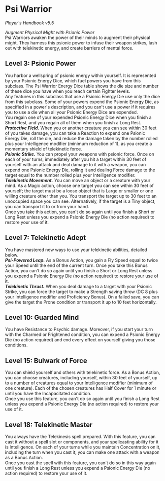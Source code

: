 # Psi Warrior
*Player's Handbook v5.5*  

*Augment Physical Might with Psionic Power*  
Psi Warriors awaken the power of their minds to augment their physical might. They harness this psionic power to infuse their weapon strikes, lash out with telekinetic energy, and create barriers of mental force.

## Level 3: Psionic Power
You harbor a wellspring of psionic energy within yourself. It is represented by your Psionic Energy Dice, which fuel powers you have from this subclass. The Psi Warrior Energy Dice table shows the die size and number of these dice you have when you reach certain Fighter levels.  
Any features in this subclass that use a Psionic Energy Die use only the dice from this subclass. Some of your powers expend the Psionic Energy Die, as specified in a power's description, and you can't use a power if it requires you to use a die when all your Psionic Energy Dice are expended.  
You regain one of your expended Psionic Energy Dice when you finish a Short Rest, and you regain all of them when you finish a Long Rest.  
***Protective Field.*** When you or another creature you can see within 30 feet of you takes damage, you can take a Reaction to expend one Psionic Energy Die, roll the die, and reduce the damage taken by the number rolled plus your Intelligence modifier (minimum reduction of 1), as you create a momentary shield of telekinetic force.  
***Psionic Strike.*** You can propel your weapons with psionic force. Once on each of your turns, immediately after you hit a target within 30 feet of yourself with an attack and deal damage to it with a weapon, you can expend one Psionic Energy Die, rolling it and dealing Force damage to the target equal to the number rolled plus your Intelligence modifier.  
***Telekinetic Movement.*** You can move an object or a creature with your mind. As a Magic action, choose one target you can see within 30 feet of yourself; the target must be a loose object that is Large or smaller or one willing creature other than you. You transport the target up to 30 feet to an unoccupied space you can see. Alternatively, if the target is a Tiny object, you can transport it to or from your hand.  
Once you take this action, you can't do so again until you finish a Short or Long Rest unless you expend a Psionic Energy Die (no action required) to restore your use of it.

## Level 7: Telekinetic Adept
You have mastered new ways to use your telekinetic abilities, detailed below.  
***Psi-Powered Leap.*** As a Bonus Action, you gain a Fly Speed equal to twice your Speed until the end of the current turn. Once you take this Bonus Action, you can't do so again until you finish a Short or Long Rest unless you expend a Psionic Energy Die (no action required) to restore your use of it.  
***Telekinetic Thrust.*** When you deal damage to a target with your Psionic Strike, you can force the target to make a Strength saving throw (DC 8 plus your Intelligence modifier and Proficiency Bonus). On a failed save, you can give the target the Prone condition or transport it up to 10 feet horizontally.

## Level 10: Guarded Mind
You have Resistance to Psychic damage. Moreover, if you start your turn with the Charmed or Frightened condition, you can expend a Psionic Energy Die (no action required) and end every effect on yourself giving you those conditions.

## Level 15: Bulwark of Force
You can shield yourself and others with telekinetic force. As a Bonus Action, you can choose creatures, including yourself, within 30 feet of yourself, up to a number of creatures equal to your Intelligence modifier (minimum of one creature). Each of the chosen creatures has Half Cover for 1 minute or until you have the Incapacitated condition.  
Once you use this feature, you can't do so again until you finish a Long Rest unless you expend a Psionic Energy Die (no action required) to restore your use of it.

## Level 18: Telekinetic Master
You always have the Telekinesis spell prepared. With this feature, you can cast it without a spell slot or components, and your spellcasting ability for it is Intelligence. On each of your turns while you maintain Concentration on it, including the turn when you cast it, you can make one attack with a weapon as a Bonus Action.  
Once you cast the spell with this feature, you can't do so in this way again until you finish a Long Rest unless you expend a Psionic Energy Die (no action required) to restore your use of it.